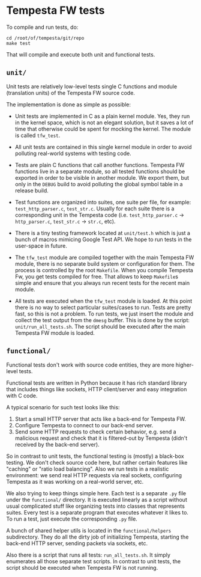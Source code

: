 # Tempesta FW tests

To compile and run tests, do:

    cd /root/of/tempesta/git/repo
    make test

That will compile and execute both unit and functional tests.


## `unit/`

Unit tests are relatively low-level tests single C functions and module (translation units) of the Tempesta FW source code.

The implementation is done as simple as possible:

- Unit tests are implemented in C as a plain kernel module. Yes, they run in the kernel space, which is not an elegant solution, but it saves a lot of time that otherwise could be spent for mocking the kernel. The module is called `tfw_test`.

- All unit tests are contained in this single kernel module in order to avoid polluting real-world systems with testing code.

- Tests are plain C functions that call another functions. Tempesta FW functions live in a separate module, so all tested functions should be exported in order to be visible in another module. We export them, but only in the `DEBUG` build to avoid polluting the global symbol table in a release build.

- Test functions are organized into suites, one suite per file, for example: `test_http_parser.c`, `test_str.c`. Usually for each suite there is a corresponding unit in the Tempesta code (i.e. `test_http_parser.c` -> `http_parser.c`, `test_str.c` -> `str.c`, etc).

- There is a tiny testing framework located at `unit/test.h` which is just a bunch of macros mimicing Google Test API. We hope to run tests in the user-space in future.

- The `tfw_test` module are compiled together with the main Tempesta FW module, there is no separate build system or configuration for them. The process is controlled by the root `Makefile`. When you compile Tempesta Fw, you get tests compiled for free. That allows to keep `Makefile`s simple and ensure that you always run recent tests for the recent main module.

- All tests are executed when the `tfw_test` module is loaded. At this point there is no way to select particular suites/cases to run. Tests are pretty fast, so this is not a problem. To run tests, we just insert the module and collect the test output from the `dmesg` buffer. This is done by the script: `unit/run_all_tests.sh`. The script should be executed after the main Tempesta FW module is loaded.


## `functional/`

Functional tests don't work with source code entities, they are more higher-level tests. 

Functional tests are written in Python because it has rich standard library that includes things like sockets, HTTP client/server and easy integration with C code.

A typical scenario for such test looks like this:

1. Start a small HTTP server that acts like a back-end for Tempesta FW.
2. Configure Tempesta to connect to our back-end server.
3. Send some HTTP requests to check certain behavior, e.g. send a malicious request and check that it is filtered-out by Tempesta (didn't received by the back-end server).

So in contrast to unit tests, the functional testing is (mostly) a black-box testing. We don't check source code here, but rather certain features like "caching" or "ratio load balancing". Also we run tests in a realistic environment: we send real HTTP requests via real sockets, configuring Tempesta as it was working on a real-world server, etc.

We also trying to keep things simple here. Each test is a separate `.py` file under the `functional/` directory. It is executed linearly as a script without usual complicated stuff like organizing tests into classes that represents suites. Every test is a separate program that executes whatever it likes to. To run a test, just execute the corresponding `.py` file.

A bunch of shared helper utils is located in the `functional/helpers` subdirectory. They do all the dirty job of initializing Tempesta, starting the back-end HTTP server, sending packets via sockets, etc.

Also there is a script that runs all tests: `run_all_tests.sh`. It simply enumerates all those separate test scripts. In contrast to unit tests, the script should be executed when Tempesta FW is not running.

